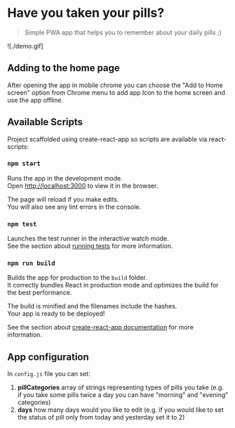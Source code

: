 # Have you taken your pills?
> Simple PWA app that helps you to remember about your daily pills ;)

![./demo.gif]

## Adding to the home page
After opening the app in mobile chrome you can choose the "Add to Home screen" option from Chrome menu to add app Icon to the home screen and use the app offline.

## Available Scripts
Project scaffolded using create-react-app so scripts are available via react-scripts:

### `npm start`
Runs the app in the development mode.<br>
Open [http://localhost:3000](http://localhost:3000) to view it in the browser.

The page will reload if you make edits.<br>
You will also see any lint errors in the console.

### `npm test`
Launches the test runner in the interactive watch mode.<br>
See the section about [running tests](#running-tests) for more information.

### `npm run build`
Builds the app for production to the `build` folder.<br>
It correctly bundles React in production mode and optimizes the build for the best performance.

The build is minified and the filenames include the hashes.<br>
Your app is ready to be deployed!

See the section about [create-react-app documentation](https://github.com/facebook/create-react-app) for more information.

## App configuration
In `config.js` file you can set:
1. **pillCategories** array of strings representing types of pills you take (e.g. if you take some pills twice a day you can have "morning" and "evening" categories)
2. **days** how many days would you like to edit (e.g. if you would like to set the status of pill only from today and yesterday set it to 2)
